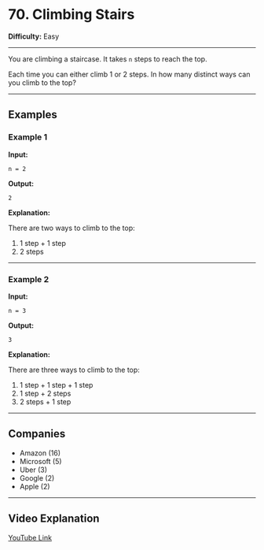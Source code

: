 # 70. Climbing Stairs

**Difficulty:** Easy

---

You are climbing a staircase. It takes `n` steps to reach the top.

Each time you can either climb 1 or 2 steps. In how many distinct ways can you climb to the top?

---

## Examples

### Example 1

**Input:**

    n = 2

**Output:**

    2

**Explanation:**

There are two ways to climb to the top:

1. 1 step + 1 step
2. 2 steps

---

### Example 2

**Input:**

    n = 3

**Output:**

    3

**Explanation:**

There are three ways to climb to the top:

1. 1 step + 1 step + 1 step
2. 1 step + 2 steps
3. 2 steps + 1 step

---

## Companies

- Amazon (16)
- Microsoft (5)
- Uber (3)
- Google (2)
- Apple (2)

---

## Video Explanation

[YouTube Link](https://www.youtube.com/watch?v=5mWBnYrdO70)
